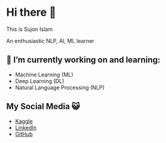 # Hi there 👋
This is Sujon Islam

An enthusiastic NLP, AI, ML learner

## 🔭 I’m currently working on and learning:
- Machine Learning (ML)
- Deep Learning (DL)
- Natural Language Processing (NLP)

## My Social Media 😺
- [Kaggle](https://www.kaggle.com/octacodeersujon)
- [LinkedIn](https://www.linkedin.com/in/sujon-islam-247031298/)
- [GitHub](https://github.com/dev-Sujon)
